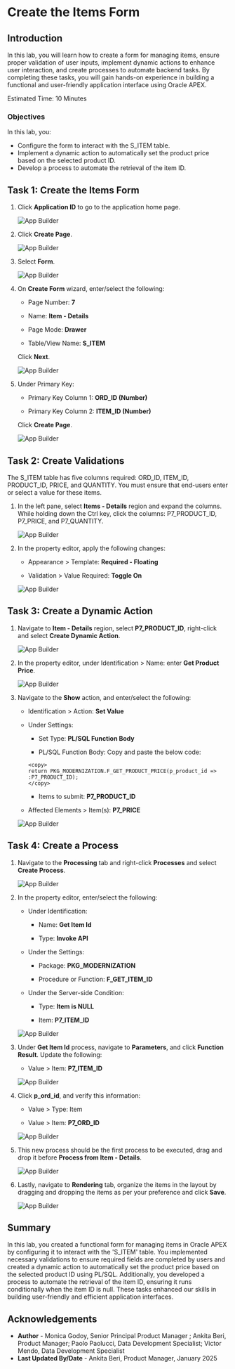 # Create the Items Form

## Introduction

In this lab, you will learn how to create a form for managing items, ensure proper validation of user inputs, implement dynamic actions to enhance user interaction, and create processes to automate backend tasks. By completing these tasks, you will gain hands-on experience in building a functional and user-friendly application interface using Oracle APEX.

Estimated Time: 10 Minutes

### Objectives

In this lab, you:

- Configure the form to interact with the S_ITEM table.
- Implement a dynamic action to automatically set the product price based on the selected product ID.
- Develop a process to automate the retrieval of the item ID.

## Task 1: Create the Items Form

1. Click **Application ID** to go to the application home page.

    ![App Builder](images/navigate-to-appid.png " ")

2. Click **Create Page**.

    ![App Builder](images/create-form-page.png " ")

3. Select **Form**.

    ![App Builder](images/select-form.png " ")

4. On **Create Form** wizard, enter/select the following:

    - Page Number: **7**

    - Name: **Item - Details**

    - Page Mode: **Drawer**

    - Table/View Name: **S_ITEM**

    Click **Next**.

   ![App Builder](images/item-details.png " ")

5. Under Primary Key:

    - Primary Key Column 1: **ORD\_ID (Number)**

    - Primary Key Column 2: **ITEM\_ID (Number)**

     Click **Create Page**.

    ![App Builder](images/item-detail-key.png " ")

## Task 2: Create Validations

The S_ITEM table has five columns required: ORD\_ID, ITEM\_ID, PRODUCT\_ID, PRICE, and QUANTITY. You must ensure that end-users enter or select a value for these items.

1. In the left pane, select **Items - Details** region and expand the columns. While holding down the Ctrl key, click the columns: P7\_PRODUCT\_ID, P7\_PRICE, and P7\_QUANTITY.

    ![App Builder](images/item-details-page.png " ")

2. In the property editor, apply the following changes:

    - Appearance > Template: **Required - Floating**

    - Validation > Value Required: **Toggle On**

   ![App Builder](images/select-items1.png " ")

## Task 3: Create a Dynamic Action

1. Navigate to **Item - Details** region, select **P7\_PRODUCT\_ID**, right-click and select **Create Dynamic Action**.

    ![App Builder](images/create-dynamic-actions1.png " ")

2. In the property editor, under Identification > Name: enter **Get Product Price**.

    ![App Builder](images/get-product-price1.png " ")

3. Navigate to the **Show** action,  and enter/select the following:

    - Identification > Action: **Set Value**

    - Under Settings:

        - Set Type: **PL/SQL Function Body**

        - PL/SQL Function Body: Copy and paste the below code:

         ```
         <copy>
         return PKG_MODERNIZATION.F_GET_PRODUCT_PRICE(p_product_id => :P7_PRODUCT_ID);
         </copy>
        ```

        - Items to submit: **P7\_PRODUCT\_ID**

    - Affected Elements > Item(s): **P7\_PRICE**

    ![App Builder](images/set-value1.png " ")

## Task 4: Create a Process

1. Navigate to the **Processing** tab and right-click **Processes** and select **Create Process**.

    ![App Builder](images/create-process1.png " ")

2. In the property editor, enter/select the following:

    - Under Identification:

        - Name: **Get Item Id**

        - Type: **Invoke API**

    - Under the Settings:

        - Package: **PKG\_MODERNIZATION**

        - Procedure or Function: **F\_GET\_ITEM\_ID**

    - Under the Server-side Condition:

        - Type: **Item is NULL**

        - Item: **P7\_ITEM\_ID**

   ![App Builder](images/get-item-id1.png " ")

3. Under **Get Item Id** process, navigate to **Parameters**, and click **Function Result**. Update the following:

    - Value > Item: **P7\_ITEM\_ID**

   ![App Builder](images/function-result1.png " ")

4. Click **p\_ord\_id**, and verify this information:

    - Value > Type: Item

    - Value > Item: **P7\_ORD\_ID**

    ![App Builder](images/p-ord-id.png " ")

5. This new process should be the first process to be executed, drag and drop it before **Process from Item - Details**.

    ![App Builder](images/drag-process1.png " ")

5. Lastly, navigate to **Rendering** tab, organize the items in the layout by dragging and dropping the items as per your preference and click **Save**.

    ![App Builder](images/drag-item1.png " ")

## Summary

In this lab, you created a functional form for managing items in Oracle APEX by configuring it to interact with the 'S\_ITEM' table. You implemented necessary validations to ensure required fields are completed by users and created a dynamic action to automatically set the product price based on the selected product ID using PL/SQL. Additionally, you developed a process to automate the retrieval of the item ID, ensuring it runs conditionally when the item ID is null. These tasks enhanced our skills in building user-friendly and efficient application interfaces.

## Acknowledgements

- **Author** - Monica Godoy, Senior Principal Product Manager ; Ankita Beri, Product Manager; Paolo Paolucci, Data Development Specialist; Victor Mendo, Data Development Specialist
- **Last Updated By/Date** - Ankita Beri, Product Manager, January 2025
